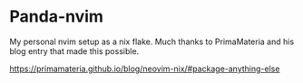 # Panda-nvim
My personal nvim setup as a nix flake. Much thanks to PrimaMateria and his blog entry that made this possible.

https://primamateria.github.io/blog/neovim-nix/#package-anything-else
